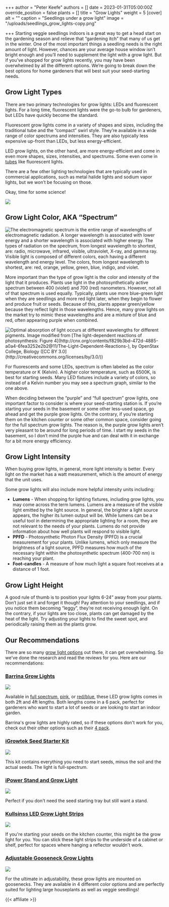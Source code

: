 +++
author = "Peter Keefe"
authors = []
date = 2023-01-31T05:00:00Z
override_position = false
plants = []
title = "Grow Lights"
weight = 5
[cover]
alt = ""
caption = "Seedlings under a grow light"
image = "/uploads/seedlings_grow_lights-copy.png"

+++
Starting veggie seedlings indoors is a great way to get a head start on the gardening season and relieve that “gardening itch” that many of us get in the winter. One of the most important things a seedling needs is the right amount of light. However, chances are your average house window isn’t bright enough and you’ll need to supplement the light with a grow light. But if you’ve shopped for grow lights recently, you may have been overwhelmed by all the different options. We’re going to break down the best options for home gardeners that will best suit your seed-starting needs.

## Grow Light Types

There are two primary technologies for grow lights: LEDs and fluorescent lights. For a long time, fluorescent lights were the go-to bulb for gardeners, but LEDs have quickly become the standard.

Fluorescent grow lights come in a variety of shapes and sizes, including the traditional tube and the “compact” swirl style. They’re available in a wide range of color spectrums and intensities. They are also typically less expensive up-front than LEDs, but less energy-efficient.

LED grow lights, on the other hand, are more energy-efficient and come in even more shapes, sizes, intensities, and spectrums. Some even come in [tubes](https://www.amazon.com/dp/B082ZL1Q63) like fluorescent lights.

There are a few other lighting technologies that are typically used in commercial applications, such as metal halide lights and sodium vapor lights, but we won’t be focusing on those.

Okay, time for some science!

![](/uploads/science-neil-degrasse-tyson.gif)

## Grow Light Color, AKA “Spectrum”

![The electromagnetic spectrum is the entire range  of  wavelengths of electromagnetic radiation. A longer wavelength is associated with lower energy and a shorter wavelength is associated with higher energy. The types of radiation on the spectrum, from longest wavelength to shortest, are: radio, microwave, infrared, visible, ultraviolet, X-ray, and gamma ray. Visible light is composed of different colors, each having a different wavelength and energy level.  The colors, from longest wavelength to shortest, are: red, orange, yellow, green, blue, indigo, and violet.](/uploads/spectrum1.png "The electromagnetic spectrum and the portion that is visible light. Image modified from [Electromagnetic spectrum](https://commons.wikimedia.org/wiki/File:EM_Spectrum_Properties_edit.svg), by Inductiveload ([CC BY-SA 3.0](https://creativecommons.org/licenses/by-sa/3.0/deed.en)), and [EM spectrum](https://commons.wikimedia.org/wiki/File:EM_spectrum.svg), by Philip Ronan ([CC BY-SA 3.0](https://creativecommons.org/licenses/by-sa/3.0/deed.en)). The modified image is licensed under a [CC BY-SA 3.0](https://creativecommons.org/licenses/by-sa/3.0/deed.en) license")

More important than the type of grow light is the color and intensity of the light that it produces. Plants use light in the photosynthetically active spectrum between 400 (violet) and 700 (red) nanometers. However, not all of that spectrum is used equally. Typically, plants use more blue-green light when they are seedlings and more red light later, when they begin to flower and produce fruit or seeds. Because of this, plants appear green/yellow because they reflect light in those wavelengths. Hence, many grow lights on the market try to mimic these wavelengths and are a mixture of blue and red, often appearing purple when combined.

![](/uploads/photosynthesis_spectrum.png "Optimal absorption of light occurs at different wavelengths for different pigments. Image modified from [The light-dependent reactions of photosynthesis: Figure 4](http://cnx.org/contents/f829b3bd-472d-4885-a0a4-6fea3252e2b2@11/The-Light-Dependent-Reactions-), by OpenStax College, Biology ([CC BY 3.0](http://creativecommons.org/licenses/by/3.0/))")



For fluorescents and some LEDs, spectrum is often labeled as the color temperature or K (Kelvin). A higher color temperature, such as 6500K, is best for starting seeds. Many LED fixtures include a variety of colors, so instead of a Kelvin number you may see a spectrum graph, similar to the one above.

When deciding between the “purple” and “full spectrum” grow lights, one important factor to consider is where your seed-starting station is. If you’re starting your seeds in the basement or some other less-used space, go ahead and get the purple grow lights. On the contrary, if you’re starting them on the kitchen counter or some other common space, consider going for the full spectrum grow lights. The reason is, the purple grow lights aren’t very pleasant to be around for long periods of time. I start my seeds in the basement, so I don’t mind the purple hue and can deal with it in exchange for a bit more energy efficiency.

## Grow Light Intensity

When buying grow lights, in general, more light intensity is better. Every light on the market has a watt measurement, which is the amount of energy that the unit uses.

Some grow lights will also include more helpful intensity units including:

* **Lumens** - When shopping for lighting fixtures, including grow lights, you may come across the term lumens. Lumens are a measure of the visible light emitted by the light source. In general, the brighter a light source appears, the higher its lumen output will be. While lumens can be a useful tool in determining the appropriate lighting for a room, they are not relevant to the needs of your plants. Lumens do not provide information about how well plants will respond to visible light.
* **PPFD** - Photosynthetic Photon Flux Density (PPFD) is a crucial measurement for your plants. Unlike lumens, which only measure the brightness of a light source, PPFD measures how much of the necessary light within the photosynthetic spectrum (400-700 nm) is reaching your plant.
* **Foot-candles** - A measure of how much light a square foot receives at a distance of 1 foot.

## Grow Light Height

A good rule of thumb is to position your lights 6-24” away from your plants. Don’t just set it and forget it though! Pay attention to your seedlings, and if you notice them becoming “leggy”, they’re not receiving enough light. On the contrary, if your lights are too close, plants can get damaged by the heat of the light. Try adjusting your lights to find the sweet spot, and periodically raising them as the plants grow.

## Our Recommendations

There are so many [grow light options](https://amzn.to/3WLvk5X) out there, it can get overwhelming. So we've done the research and read the reviews for you. Here are our recommendations:

### [Barrina Grow Lights](https://www.amazon.com/Barrina-Equivalent-Bright-Spectrum-Sunlight/dp/B082ZL1Q63)

<a href="https://www.amazon.com/Barrina-Equivalent-Spectrum-Reflector-Linkable/dp/B07PBGRGCB?content-id=amzn1.sym.fe3abdfa-d248-4e07-8b0d-b8a0a47d4a6c%3Aamzn1.sym.fe3abdfa-d248-4e07-8b0d-b8a0a47d4a6c&crid=2SUTEB18ENXCI&cv_ct_cx=grow%2Blight%2Bseed%2Bstarting&keywords=grow%2Blight%2Bseed%2Bstarting&pd_rd_i=B07QWV1THV&pd_rd_r=a3acc8b2-a1ce-4622-b5d3-b20222b78a59&pd_rd_w=HMT0q&pd_rd_wg=60Cmo&pf_rd_p=fe3abdfa-d248-4e07-8b0d-b8a0a47d4a6c&pf_rd_r=9VEM7W1XKSXKFWHENAHF&qid=1675111313&refinements=p_72%3A2661618011&rnid=2661617011&sprefix=grow%2Blight%2Bseed%2Bstarting%2Caps%2C100&sr=1-2-a73d1c8c-2fd2-4f19-aa41-2df022bcb241-spons&spLa=ZW5jcnlwdGVkUXVhbGlmaWVyPUEzNkVPNkhMR0JTQjMyJmVuY3J5cHRlZElkPUEwNjc5NTUwMk1OVUs1MkJEREdIMCZlbmNyeXB0ZWRBZElkPUEwMDk3NTQxMlVVVldaNzdXVlc2MCZ3aWRnZXROYW1lPXNwX3NlYXJjaF90aGVtYXRpYyZhY3Rpb249Y2xpY2tSZWRpcmVjdCZkb05vdExvZ0NsaWNrPXRydWU&th=1&linkCode=li3&tag=planter-app-20&linkId=2f77ac2822b873639672b5cd02197418&language=en_US&ref_=as_li_ss_il" target="_blank"><img border="0" src="//ws-na.amazon-adsystem.com/widgets/q?_encoding=UTF8&ASIN=B07PBGRGCB&Format=_SL250_&ID=AsinImage&MarketPlace=US&ServiceVersion=20070822&WS=1&tag=planter-app-20&language=en_US" ></a><img src="https://ir-na.amazon-adsystem.com/e/ir?t=planter-app-20&language=en_US&l=li3&o=1&a=B07PBGRGCB" width="1" height="1" border="0" alt="" style="border:none !important; margin:0px !important;" />

Available in [full spectrum](https://www.amazon.com/Barrina-Equivalent-Spectrum-Integrated-Growing/dp/B082ZL2L3N), [pink](https://www.amazon.com/Barrina-Equivalent-Bright-Spectrum-Sunlight/dp/B082ZKJZP1), or [red/blue](https://www.amazon.com/Barrina-Equivalent-Spectrum-Reflector-Linkable/dp/B07PBGRGCB), these LED grow lights comes in both 2ft and 4ft lengths. Both lengths come in a 6 pack, perfect for gardeners who want to start a lot of seeds or are looking to start an indoor garden.

Barrina's grow lights are highly rated, so if these options don't work for you, check out their other options such as their [4 pack](https://www.amazon.com/dp/B07ZFM49HD).


### [iGrowtek Seed Starter Kit](https://www.amazon.com/iGrowtek-Seedling-Growing-Natural-Spectrum/dp/B07ZR6XSQK)

<a href="https://www.amazon.com/iGrowtek-Seedling-Growing-Natural-Spectrum/dp/B07ZR6XSQK?crid=2SUTEB18ENXCI&keywords=grow%2Blight%2Bseed%2Bstarting&qid=1675111313&refinements=p_72%3A2661618011&rnid=2661617011&sprefix=grow%2Blight%2Bseed%2Bstarting%2Caps%2C100&sr=8-5&th=1&linkCode=li3&tag=planter-app-20&linkId=4e39284d7b3f2c1e296c3aad86484ad7&language=en_US&ref_=as_li_ss_il" target="_blank"><img border="0" src="//ws-na.amazon-adsystem.com/widgets/q?_encoding=UTF8&ASIN=B07ZR6XSQK&Format=_SL250_&ID=AsinImage&MarketPlace=US&ServiceVersion=20070822&WS=1&tag=planter-app-20&language=en_US" ></a><img src="https://ir-na.amazon-adsystem.com/e/ir?t=planter-app-20&language=en_US&l=li3&o=1&a=B07ZR6XSQK" width="1" height="1" border="0" alt="" style="border:none !important; margin:0px !important;" />

This kit contains everything you need to start seeds, minus the soil and the actual seeds. The light is full-spectrum.

### [iPower Stand and Grow Light](https://www.amazon.com/iPower-Feet-Light-Stand-Natural/dp/B09G5YH8SW)

<a href="https://www.amazon.com/iPower-Feet-Light-Stand-Natural/dp/B09G5YH8SW?crid=2SUTEB18ENXCI&keywords=grow%2Blight%2Bseed%2Bstarting&qid=1675112232&refinements=p_72%3A2661618011&rnid=2661617011&sprefix=grow%2Blight%2Bseed%2Bstarting%2Caps%2C100&sr=8-11&th=1&linkCode=li3&tag=planter-app-20&linkId=7e1b98a06847e1a1e04ea706326e6d56&language=en_US&ref_=as_li_ss_il" target="_blank"><img border="0" src="//ws-na.amazon-adsystem.com/widgets/q?_encoding=UTF8&ASIN=B09G5YH8SW&Format=_SL250_&ID=AsinImage&MarketPlace=US&ServiceVersion=20070822&WS=1&tag=planter-app-20&language=en_US" ></a><img src="https://ir-na.amazon-adsystem.com/e/ir?t=planter-app-20&language=en_US&l=li3&o=1&a=B09G5YH8SW" width="1" height="1" border="0" alt="" style="border:none !important; margin:0px !important;" />

Perfect if you don't need the seed starting tray but still want a stand.

### [Kullsinss LED Grow Light Strips](https://www.amazon.com/Kullsinss-Upgraded-Spectrum-Dimmable-Greenhouse/dp/B09XZXV625)

<a href="https://www.amazon.com/Kullsinss-Upgraded-Spectrum-Dimmable-Greenhouse/dp/B09XZXV625?crid=2SUTEB18ENXCI&keywords=grow%2Blight%2Bseed%2Bstarting&qid=1675112232&refinements=p_72%3A2661618011&rnid=2661617011&sprefix=grow%2Blight%2Bseed%2Bstarting%2Caps%2C100&sr=8-32&th=1&linkCode=li3&tag=planter-app-20&linkId=d550e3121b879c3c9c82ffb61ae0f03d&language=en_US&ref_=as_li_ss_il" target="_blank"><img border="0" src="//ws-na.amazon-adsystem.com/widgets/q?_encoding=UTF8&ASIN=B09XZXV625&Format=_SL250_&ID=AsinImage&MarketPlace=US&ServiceVersion=20070822&WS=1&tag=planter-app-20&language=en_US" ></a><img src="https://ir-na.amazon-adsystem.com/e/ir?t=planter-app-20&language=en_US&l=li3&o=1&a=B09XZXV625" width="1" height="1" border="0" alt="" style="border:none !important; margin:0px !important;" />

If you're starting your seeds on the kitchen counter, this might be the grow light for you. You can stick these light strips to the underside of a cabinet or shelf, perfect for spaces where hanging a reflector wouldn't work. 

### [Adjustable Gooseneck Grow Lights](https://www.amazon.com/GroDrow-Starting-Spectrum-Adjustable-Gooseneck/dp/B092R2BR2C)

<a href="https://www.amazon.com/GroDrow-Starting-Spectrum-Adjustable-Gooseneck/dp/B092R2BR2C?crid=2SUTEB18ENXCI&keywords=grow%2Blight%2Bseed%2Bstarting&qid=1675112232&refinements=p_72%3A2661618011&rnid=2661617011&sprefix=grow%2Blight%2Bseed%2Bstarting%2Caps%2C100&sr=8-6&th=1&linkCode=li3&tag=planter-app-20&linkId=a16e50b8458711af7b9dee268c1146d9&language=en_US&ref_=as_li_ss_il" target="_blank"><img border="0" src="//ws-na.amazon-adsystem.com/widgets/q?_encoding=UTF8&ASIN=B092R2BR2C&Format=_SL250_&ID=AsinImage&MarketPlace=US&ServiceVersion=20070822&WS=1&tag=planter-app-20&language=en_US" ></a><img src="https://ir-na.amazon-adsystem.com/e/ir?t=planter-app-20&language=en_US&l=li3&o=1&a=B092R2BR2C" width="1" height="1" border="0" alt="" style="border:none !important; margin:0px !important;" />

For the ultimate in adjustability, these grow lights are mounted on goosenecks. They are available in 4 different color options and are perfectly suited for lighting  large houseplants as well as veggie seedlings!

{{< affiliate >}}
